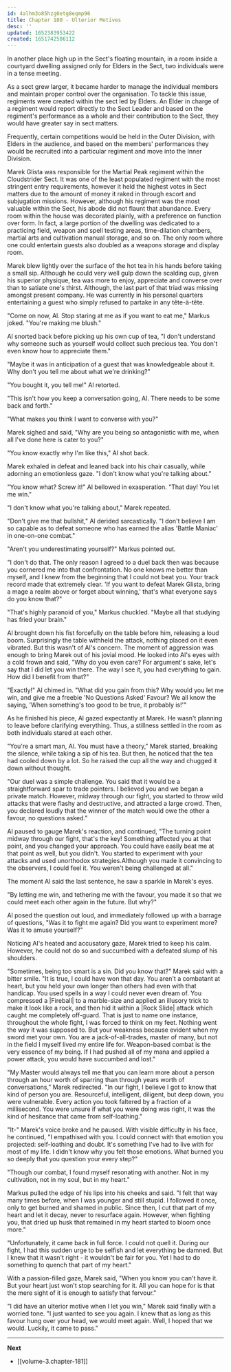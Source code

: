 ```yaml
---
id: 4alhm3o85hzg0etg8eqmp96
title: Chapter 180 - Ulterior Motives
desc: ''
updated: 1652383953422
created: 1651742506112
---
```


In another place high up in the Sect's floating mountain, in a room inside a courtyard dwelling assigned only for Elders in the Sect, two individuals were in a tense meeting.

As a sect grew larger, it became harder to manage the individual members and maintain proper control over the organisation. To tackle this issue, regiments were created within the sect led by Elders. An Elder in charge of a regiment would report directly to the Sect Leader and based on the regiment's performance as a whole and their contribution to the Sect, they would have greater say in sect matters.

Frequently, certain competitions would be held in the Outer Division, with Elders in the audience, and based on the members' performances they would be recruited into a particular regiment and move into the Inner Division.

Marek Glista was responsible for the Martial Peak regiment within the Cloudstrider Sect. It was one of the least populated regiment with the most stringent entry requirements, however it held the highest votes in Sect matters due to the amount of money it raked in through escort and subjugation missions. However, although his regiment was the most valuable within the Sect, his abode did not flaunt that abundance. Every room within the house was decorated plainly, with a preference on function over form. In fact, a large portion of the dwelling was dedicated to a practicing field, weapon and spell testing areas, time-dilation chambers, martial arts and cultivation manual storage, and so on. The only room where one could entertain guests also doubled as a weapons storage and display room.

Marek blew lightly over the surface of the hot tea in his hands before taking a small sip. Although he could very well gulp down the scalding cup, given his superior physique, tea was more to enjoy, appreciate and converse over than to satiate one's thirst. Although, the last part of that triad was missing amongst present company. He was currently in his personal quarters entertaining a guest who simply refused to partake in any tête-à-tête.

"Come on now, Al. Stop staring at me as if you want to eat me," Markus joked. "You're making me blush."

Al snorted back before picking up his own cup of tea, "I don't understand why someone such as yourself would collect such precious tea. You don't even know how to appreciate them."

"Maybe it was in anticipation of a guest that was knowledgeable about it. Why don't you tell me about what we're drinking?"

"You bought it, you tell me!" Al retorted.

"This isn't how you keep a conversation going, Al. There needs to be some back and forth."

"What makes you think I want to converse with you?"

Marek sighed and said, "Why are you being so antagonistic with me, when all I've done here is cater to you?"

"You know exactly why I'm like this," Al shot back.

Marek exhaled in defeat and leaned back into his chair casually, while adorning an emotionless gaze. "I don't know what you're talking about."

"You know what? Screw it!" Al bellowed in exasperation. "That day! You let me win."

"I don't know what you're talking about," Marek repeated.

"Don't give me that bullshit," Al derided sarcastically. "I don't believe I am so capable as to defeat someone who has earned the alias 'Battle Maniac' in one-on-one combat."

"Aren't you underestimating yourself?" Markus pointed out.

"I don't do that. The only reason I agreed to a duel back then was because you cornered me into that confrontation. No one knows me better than myself, and I knew from the beginning that I could not beat you. Your track record made that extremely clear. 'If you want to defeat Marek Glista, bring a mage a realm above or forget about winning,' that's what everyone says do you know that?"

"That's highly paranoid of you," Markus chuckled. "Maybe all that studying has fried your brain."

Al brought down his fist forcefully on the table before him, releasing a loud boom. Surprisingly the table withheld the attack, nothing placed on it even vibrated. But this wasn't of Al's concern. The moment of aggression was enough to bring Marek out of his jovial mood. He looked into Al's eyes with a cold frown and said, "Why do you even care? For argument's sake, let's say that I did let you win there. The way I see it, you had everything to gain. How did I benefit from that?"

"Exactly!" Al chimed in. "What did you gain from this? Why would you let me win, and give me a freebie 'No Questions Asked' Favour? We all know the saying, 'When something's too good to be true, it probably is!'"

As he finished his piece, Al gazed expectantly at Marek. He wasn't planning to leave before clarifying everything. Thus, a stillness settled in the room as both individuals stared at each other.

"You're a smart man, Al. You must have a theory," Marek started, breaking the silence, while taking a sip of his tea. But then, he noticed that the tea had cooled down by a lot. So he raised the cup all the way and chugged it down without thought.

"Our duel was a simple challenge. You said that it would be a straightforward spar to trade pointers. I believed you and we began a private match. However, midway through our fight, you started to throw wild attacks that were flashy and destructive, and attracted a large crowd. Then, you declared loudly that the winner of the match would owe the other a favour, no questions asked."

Al paused to gauge Marek's reaction, and continued, "The turning point midway through our fight, that's the key! Something affected you at that point, and you changed your approach. You could have easily beat me at that point as well, but you didn't. You started to experiment with your attacks and used unorthodox strategies.Although you made it convincing to the observers, I could feel it. You weren't being challenged at all."

The moment Al said the last sentence, he saw a sparkle in Marek's eyes.

"By letting me win, and tethering me with the favour, you made it so that we could meet each other again in the future. But why?"

Al posed the question out loud, and immediately followed up with a barrage of questions, "Was it to fight me again? Did you want to experiment more? Was it to amuse yourself?"

Noticing Al's heated and accusatory gaze, Marek tried to keep his calm. However, he could not do so and succumbed with a defeated slump of his shoulders.

"Sometimes, being too smart is a sin. Did you know that?" Marek said with a bitter smile. "It is true, I could have won that day. You aren't a combatant at heart, but you held your own longer than others had even with that handicap. You used spells in a way I could never even dream of. You compressed a |Fireball| to a marble-size and applied an illusory trick to make it look like a rock, and then hid it within a |Rock Slide| attack which caught me completely off-guard. That is just to name one instance, throughout the whole fight, I was forced to think on my feet. Nothing went the way it was supposed to. But your weakness because evident when my sword met your own. You are a jack-of-all-trades, master of many, but not in the field I myself lived my entire life for. Weapon-based combat is the very essence of my being. If I had pushed all of my mana and applied a power attack, you would have succumbed and lost."

"My Master would always tell me that you can learn more about a person through an hour worth of sparring than through years worth of conversations," Marek redirected. "In our fight, I believe I got to know that kind of person you are. Resourceful, intelligent, diligent, but deep down, you were vulnerable. Every action you took faltered by a fraction of a millisecond. You were unsure if what you were doing was right, it was the kind of hesitance that came from self-loathing."

"It-" Marek's voice broke and he paused. With visible difficulty in his face, he continued, "I empathised with you. I could connect with that emotion you projected: self-loathing and doubt. It's something I've had to live with for most of my life. I didn't know why you felt those emotions. What burned you so deeply that you question your every step?"

"Though our combat, I found myself resonating with another. Not in my cultivation, not in my soul, but in my heart." 

Markus pulled the edge of his lips into his cheeks and said. "I felt that way many times before, when I was younger and still stupid. I followed it once, only to get burned and shamed in public. Since then, I cut that part of my heart and let it decay, never to resurface again. However, when fighting you, that dried up husk that remained in my heart started to bloom once more."

"Unfortunately, it came back in full force. I could not quell it. During our fight, I had this sudden urge to be selfish and let everything be damned. But I knew that it wasn't right - it wouldn't be fair for you. Yet I had to do something to quench that part of my heart."

With a passion-filled gaze, Marek said, "When you know you can't have it. But your heart just won't stop searching for it. All you can hope for is that the mere sight of it is enough to satisfy that fervour."

"I did have an ulterior motive when I let you win," Marek said finally with a worried tone. "I just wanted to see you again. I knew that as long as this favour hung over your head, we would meet again. Well, I hoped that we would. Luckily, it came to pass."

____

**Next**
* [[volume-3.chapter-181]]
